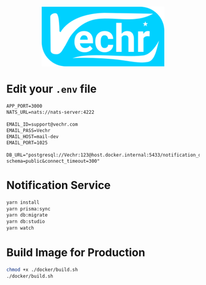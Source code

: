 <p align="center">
  <a href="" target="blank"><img src="./public/logo.svg" width="320" alt="Vechr Logo" /></a>
</p>

# Edit your `.env` file
```
APP_PORT=3000
NATS_URL=nats://nats-server:4222

EMAIL_ID=support@vechr.com
EMAIL_PASS=Vechr
EMAIL_HOST=mail-dev
EMAIL_PORT=1025

DB_URL="postgresql://Vechr:123@host.docker.internal:5433/notification_db?schema=public&connect_timeout=300"
```

# Notification Service

```bash
yarn install
yarn prisma:sync
yarn db:migrate
yarn db:studio
yarn watch
```

# Build Image for Production
```bash
chmod +x ./docker/build.sh
./docker/build.sh
```